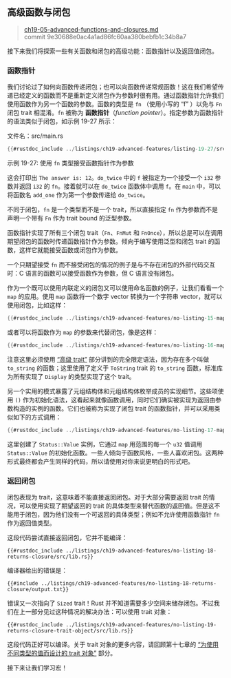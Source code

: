 ## 高级函数与闭包

> [ch19-05-advanced-functions-and-closures.md](https://github.com/rust-lang/book/blob/main/src/ch19-05-advanced-functions-and-closures.md)
> <br>
> commit 9e30688e0ac4a1ad86fc60aa380bebfb1c34b8a7

接下来我们将探索一些有关函数和闭包的高级功能：函数指针以及返回值闭包。

### 函数指针

我们讨论过了如何向函数传递闭包；也可以向函数传递常规函数！这在我们希望传递已经定义的函数而不是重新定义闭包作为参数时很有用。通过函数指针允许我们使用函数作为另一个函数的参数。函数的类型是 `fn` （使用小写的 “f” ）以免与 `Fn` 闭包 trait 相混淆。`fn` 被称为 **函数指针**（*function pointer*）。指定参数为函数指针的语法类似于闭包，如示例 19-27 所示：

<span class="filename">文件名：src/main.rs</span>

```rust
{{#rustdoc_include ../listings/ch19-advanced-features/listing-19-27/src/main.rs}}
```

<span class="caption">示例 19-27: 使用 `fn` 类型接受函数指针作为参数</span>

这会打印出 `The answer is: 12`。`do_twice` 中的 `f` 被指定为一个接受一个 `i32` 参数并返回 `i32` 的 `fn`。接着就可以在 `do_twice` 函数体中调用 `f`。在 `main` 中，可以将函数名 `add_one` 作为第一个参数传递给 `do_twice`。

不同于闭包，`fn` 是一个类型而不是一个 trait，所以直接指定 `fn` 作为参数而不是声明一个带有 `Fn` 作为 trait bound 的泛型参数。

函数指针实现了所有三个闭包 trait（`Fn`、`FnMut` 和 `FnOnce`），所以总是可以在调用期望闭包的函数时传递函数指针作为参数。倾向于编写使用泛型和闭包 trait 的函数，这样它就能接受函数或闭包作为参数。

一个只期望接受 `fn` 而不接受闭包的情况的例子是与不存在闭包的外部代码交互时：C 语言的函数可以接受函数作为参数，但 C 语言没有闭包。

作为一个既可以使用内联定义的闭包又可以使用命名函数的例子，让我们看看一个 `map` 的应用。使用 `map` 函数将一个数字 vector 转换为一个字符串 vector，就可以使用闭包，比如这样：

```rust
{{#rustdoc_include ../listings/ch19-advanced-features/no-listing-15-map-closure/src/main.rs:here}}
```

或者可以将函数作为 `map` 的参数来代替闭包，像是这样：

```rust
{{#rustdoc_include ../listings/ch19-advanced-features/no-listing-16-map-function/src/main.rs:here}}
```

注意这里必须使用 [“高级 trait”][advanced-traits] 部分讲到的完全限定语法，因为存在多个叫做 `to_string` 的函数；这里使用了定义于 `ToString` trait 的 `to_string` 函数，标准库为所有实现了 `Display` 的类型实现了这个 trait。

另一个实用的模式暴露了元组结构体和元组结构体枚举成员的实现细节。这些项使用 `()` 作为初始化语法，这看起来就像函数调用，同时它们确实被实现为返回由参数构造的实例的函数。它们也被称为实现了闭包 trait 的函数指针，并可以采用类似如下的方式调用：

```rust
{{#rustdoc_include ../listings/ch19-advanced-features/no-listing-17-map-initializer/src/main.rs:here}}
```

这里创建了 `Status::Value` 实例，它通过 `map` 用范围的每一个 `u32` 值调用 `Status::Value` 的初始化函数。一些人倾向于函数风格，一些人喜欢闭包。这两种形式最终都会产生同样的代码，所以请使用对你来说更明白的形式吧。

### 返回闭包

闭包表现为 trait，这意味着不能直接返回闭包。对于大部分需要返回 trait 的情况，可以使用实现了期望返回的 trait 的具体类型来替代函数的返回值。但是这不能用于闭包，因为他们没有一个可返回的具体类型；例如不允许使用函数指针 `fn` 作为返回值类型。

这段代码尝试直接返回闭包，它并不能编译：

```rust,ignore,does_not_compile
{{#rustdoc_include ../listings/ch19-advanced-features/no-listing-18-returns-closure/src/lib.rs}}
```

编译器给出的错误是：

```console
{{#include ../listings/ch19-advanced-features/no-listing-18-returns-closure/output.txt}}
```

错误又一次指向了 `Sized` trait！Rust 并不知道需要多少空间来储存闭包。不过我们在上一部分见过这种情况的解决办法：可以使用 trait 对象：

```rust,noplayground
{{#rustdoc_include ../listings/ch19-advanced-features/no-listing-19-returns-closure-trait-object/src/lib.rs}}
```

这段代码正好可以编译。关于 trait 对象的更多内容，请回顾第十七章的 [“为使用不同类型的值而设计的 trait 对象”][using-trait-objects-that-allow-for-values-of-different-types] 部分。

接下来让我们学习宏！

[advanced-traits]: ch19-03-advanced-traits.html#高级-trait
[using-trait-objects-that-allow-for-values-of-different-types]: ch17-02-trait-objects.html#为使用不同类型的值而设计的-trait-对象
